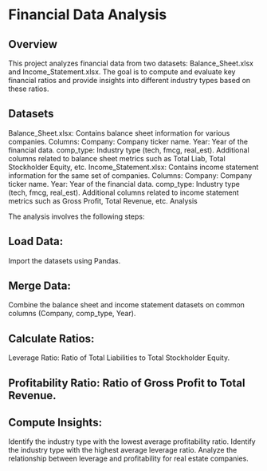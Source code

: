 # Financial Data Analysis

## Overview

This project analyzes financial data from two datasets: Balance_Sheet.xlsx and Income_Statement.xlsx. The goal is to compute and evaluate key financial ratios and provide insights into different industry types based on these ratios.

## Datasets
Balance_Sheet.xlsx: Contains balance sheet information for various companies.
Columns:
Company: Company ticker name.
Year: Year of the financial data.
comp_type: Industry type (tech, fmcg, real_est).
Additional columns related to balance sheet metrics such as Total Liab, Total Stockholder Equity, etc.
Income_Statement.xlsx: Contains income statement information for the same set of companies.
Columns:
Company: Company ticker name.
Year: Year of the financial data.
comp_type: Industry type (tech, fmcg, real_est).
Additional columns related to income statement metrics such as Gross Profit, Total Revenue, etc.
Analysis

The analysis involves the following steps:

## Load Data:
Import the datasets using Pandas.
## Merge Data:
Combine the balance sheet and income statement datasets on common columns (Company, comp_type, Year).
## Calculate Ratios:
Leverage Ratio: Ratio of Total Liabilities to Total Stockholder Equity.
## Profitability Ratio: Ratio of Gross Profit to Total Revenue.
## Compute Insights:
Identify the industry type with the lowest average profitability ratio.
Identify the industry type with the highest average leverage ratio.
Analyze the relationship between leverage and profitability for real estate companies.
